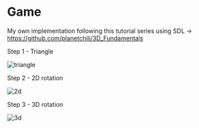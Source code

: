# Game

My own implementation following this tutorial series using SDL -> https://github.com/planetchili/3D_Fundamentals

Step 1 - Triangle

![triangle](https://i.imgur.com/O9vIglB.png)

Step 2 - 2D rotation

![2d](https://i.imgur.com/zRtJIFE.gif)

Step 3 - 3D rotation

![3d](https://i.imgur.com/fLf9vup.png)
